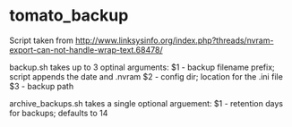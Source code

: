 # tomato_backup
Script taken from http://www.linksysinfo.org/index.php?threads/nvram-export-can-not-handle-wrap-text.68478/

backup.sh takes up to 3 optinal arguments:
$1 - backup filename prefix; script appends the date and .nvram
$2 - config dir; location for the .ini file
$3 - backup path

archive_backups.sh takes a single optional arguement:
$1 - retention days for backups; defaults to 14
